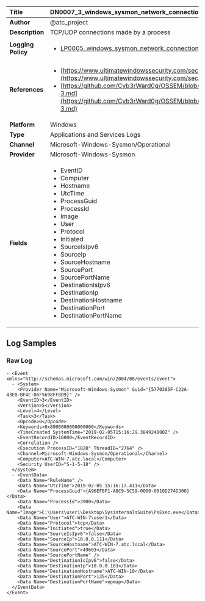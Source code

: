 | Title              | DN0007_3_windows_sysmon_network_connection       |
|:-------------------|:------------------|
| **Author**         | @atc_project        |
| **Description**    | TCP/UDP connections made by a process |
| **Logging Policy** | <ul><li>[LP0005_windows_sysmon_network_connection](../Logging_Policies/LP0005_windows_sysmon_network_connection.md)</li></ul> |
| **References**     | <ul><li>[https://www.ultimatewindowssecurity.com/securitylog/encyclopedia/event.aspx?eventid=90003](https://www.ultimatewindowssecurity.com/securitylog/encyclopedia/event.aspx?eventid=90003)</li><li>[https://github.com/Cyb3rWard0g/OSSEM/blob/master/data_dictionaries/windows/sysmon/event-3.md](https://github.com/Cyb3rWard0g/OSSEM/blob/master/data_dictionaries/windows/sysmon/event-3.md)</li></ul> |
| **Platform**       | Windows    |
| **Type**           | Applications and Services Logs        |
| **Channel**        | Microsoft-Windows-Sysmon/Operational     |
| **Provider**       | Microsoft-Windows-Sysmon    |
| **Fields**         | <ul><li>EventID</li><li>Computer</li><li>Hostname</li><li>UtcTime</li><li>ProcessGuid</li><li>ProcessId</li><li>Image</li><li>User</li><li>Protocol</li><li>Initiated</li><li>SourceIsIpv6</li><li>SourceIp</li><li>SourceHostname</li><li>SourcePort</li><li>SourcePortName</li><li>DestinationIsIpv6</li><li>DestinationIp</li><li>DestinationHostname</li><li>DestinationPort</li><li>DestinationPortName</li></ul> |


## Log Samples

### Raw Log

```
- <Event xmlns="http://schemas.microsoft.com/win/2004/08/events/event">
  - <System>
    <Provider Name="Microsoft-Windows-Sysmon" Guid="{5770385F-C22A-43E0-BF4C-06F5698FFBD9}" /> 
    <EventID>3</EventID> 
    <Version>5</Version> 
    <Level>4</Level> 
    <Task>3</Task> 
    <Opcode>0</Opcode> 
    <Keywords>0x8000000000000000</Keywords> 
    <TimeCreated SystemTime="2019-02-05T15:16:29.384924000Z" /> 
    <EventRecordID>16000</EventRecordID> 
    <Correlation /> 
    <Execution ProcessID="1828" ThreadID="2764" /> 
    <Channel>Microsoft-Windows-Sysmon/Operational</Channel> 
    <Computer>ATC-WIN-7.atc.local</Computer> 
    <Security UserID="S-1-5-18" /> 
  </System>
  - <EventData>
    <Data Name="RuleName" /> 
    <Data Name="UtcTime">2019-02-05 15:16:17.411</Data> 
    <Data Name="ProcessGuid">{A96EFBF1-A8C9-5C59-0000-0010D274D300}</Data> 
    <Data Name="ProcessId">3900</Data> 
    <Data Name="Image">C:\Users\user1\Desktop\SysinternalsSuite\PsExec.exe</Data> 
    <Data Name="User">ATC-WIN-7\user1</Data> 
    <Data Name="Protocol">tcp</Data> 
    <Data Name="Initiated">true</Data> 
    <Data Name="SourceIsIpv6">false</Data> 
    <Data Name="SourceIp">10.0.0.111</Data> 
    <Data Name="SourceHostname">ATC-WIN-7.atc.local</Data> 
    <Data Name="SourcePort">49603</Data> 
    <Data Name="SourcePortName" /> 
    <Data Name="DestinationIsIpv6">false</Data> 
    <Data Name="DestinationIp">10.0.0.103</Data> 
    <Data Name="DestinationHostname">ATC-WIN-10</Data> 
    <Data Name="DestinationPort">135</Data> 
    <Data Name="DestinationPortName">epmap</Data> 
  </EventData>
</Event>

```




